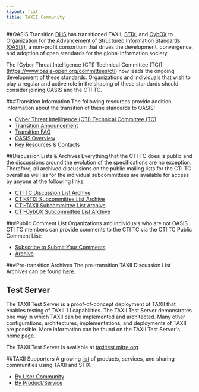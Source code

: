 ```yaml
---
layout: flat
title: TAXII Community
---
```


##OASIS Transition
[DHS](http://www.dhs.gov/office-cybersecurity-and-communications/) has transitioned TAXII, 
[STIX](https://github.com/STIXProject/), and [CybOX](https://github.com/CybOXProject/) to 
[Organization for the Advancement of Structured Information Standards (OASIS)](https://www.oasis-open.org/), 
a non-profit consortium that drives the development, convergence, and adoption of open standards for the global information society. 

The [Cyber Threat Intelligence (CTI) Technical Committee (TC)] (https://www.oasis-open.org/committees/cti) now leads the ongoing 
development of these standards. Organizations and individuals that wish to play a regular and active role in the shaping of these standards should consider joining OASIS and the CTI TC.

###Transition Information
The following resources provide addition information about the transition of these standards to OASIS:

* [Cyber Threat Intelligence (CTI) Technical Committee (TC)](https://www.oasis-open.org/committees/cti)
* [Transition Announcement](http://stixproject.tumblr.com/post/117006597637/dhs-leads-effort-to-transition-automated)
* [Transition FAQ](https://stixproject.github.io/oasis-faq.pdf)
* [OASIS Overview](https://stixproject.github.io/stix-at-oasis.pdf)
* [Key Resources & Contacts](https://stixproject.github.io/oasis-cti-info.html)

##Discussion Lists & Archives
Everything that the CTI TC does is public and the discussions around the evolution of the specifications are no exception. Therefore, all archived discussions on the public mailing lists for the CTI TC overall as well as for the individual subcommittees are available for access by anyone at the following links:

* [CTI TC Discussion List Archive](https://lists.oasis-open.org/archives/cti/)
* [CTI-STIX Subcommittee List Archive](https://lists.oasis-open.org/archives/cti-stix/)
* [CTI-TAXII Subcommittee List Archive](https://lists.oasis-open.org/archives/cti-taxii/)
* [CTI-CybOX Subcommittee List Archive](https://lists.oasis-open.org/archives/cti-cybox/)

###Public Comment List
Organizations and individuals who are not OASIS CTI TC members can provide comments to the CTI TC via the CTI TC Public Comment List:

* [Subscribe to Submit Your Comments](http://www.oasis-open.org/committees/comments/form.php?wg_abbrev=cti)
* [Archive](https://lists.oasis-open.org/archives/cti-comment/)

###Pre-transition Archives
The pre-transition TAXII Discussion List Archives can be found [here](http://making-security-measurable.1364806.n2.nabble.com/TAXII-Discussion-List-Archive-f7579264.html).

## Test Server
The TAXII Test Server is a proof-of-concept deployment of TAXII that enables testing of TAXII 1.1 capabilities. 
The TAXII Test Server demonstrates one way in which TAXII can be implemented and architected. Many other configurations, architectures, 
implementations, and deployments of TAXII are possible. More information can be found on the TAXII Test Server's home page.

The TAXII Test Server is available at [taxiitest.mitre.org](http://taxiitest.mitre.org/)

##TAXII Supporters
A growing [list](http://stixproject.github.io/supporters/) of products, services, and sharing communities using TAXII and STIX.

* [By User Community](http://stixproject.github.io/supporters/#user-communities)
* [By Product/Service](http://stixproject.github.io/supporters/#products-and-services)
